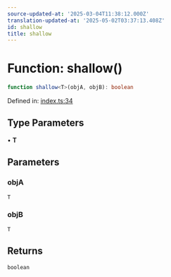 ```yaml
---
source-updated-at: '2025-03-04T11:38:12.000Z'
translation-updated-at: '2025-05-02T03:37:13.408Z'
id: shallow
title: shallow
---
```


<!-- DO NOT EDIT: this page is autogenerated from the type comments -->

# Function: shallow()

```ts
function shallow<T>(objA, objB): boolean
```

Defined in: [index.ts:34](https://github.com/TanStack/store/blob/main/packages/react-store/src/index.ts#L34)

## Type Parameters

• **T**

## Parameters

### objA

`T`

### objB

`T`

## Returns

`boolean`
